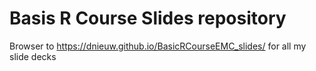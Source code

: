 # Basis R Course Slides repository

Browser to https://dnieuw.github.io/BasicRCourseEMC_slides/ for all my slide decks
